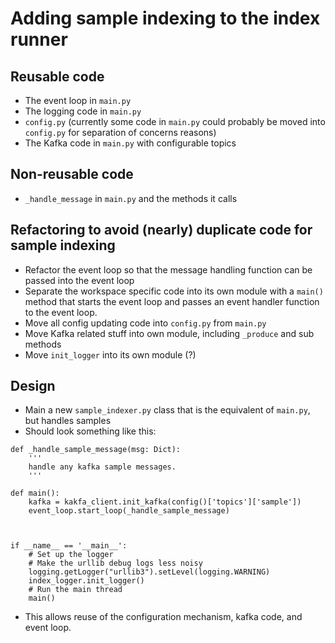 # Adding sample indexing to the index runner

## Reusable code

* The event loop in `main.py`
* The logging code in `main.py`
* `config.py` (currently some code in `main.py` could probably be moved into `config.py` for
  separation of concerns reasons)
* The Kafka code in `main.py` with configurable topics

## Non-reusable code

* `_handle_message` in `main.py` and the methods it calls

## Refactoring to avoid (nearly) duplicate code for sample indexing

* Refactor the event loop so that the message handling function can be passed into the event loop
* Separate the workspace specific code into its own module with a `main()` method that
  starts the event loop and passes an event handler function to the event loop.
* Move all config updating code into `config.py` from `main.py`
* Move Kafka related stuff into own module, including `_produce` and sub methods
* Move `init_logger` into its own module (?)

## Design

* Main a new `sample_indexer.py` class that is the equivalent of `main.py`, but handles samples
* Should look something like this:

```
def _handle_sample_message(msg: Dict):
    '''
    handle any kafka sample messages.
    '''

def main():
    kafka = kakfa_client.init_kafka(config()['topics']['sample'])
    event_loop.start_loop(_handle_sample_message)



if __name__ == '__main__':
    # Set up the logger
    # Make the urllib debug logs less noisy
    logging.getLogger("urllib3").setLevel(logging.WARNING)
    index_logger.init_logger()
    # Run the main thread
    main()
```

* This allows reuse of the configuration mechanism, kafka code, and event loop.

